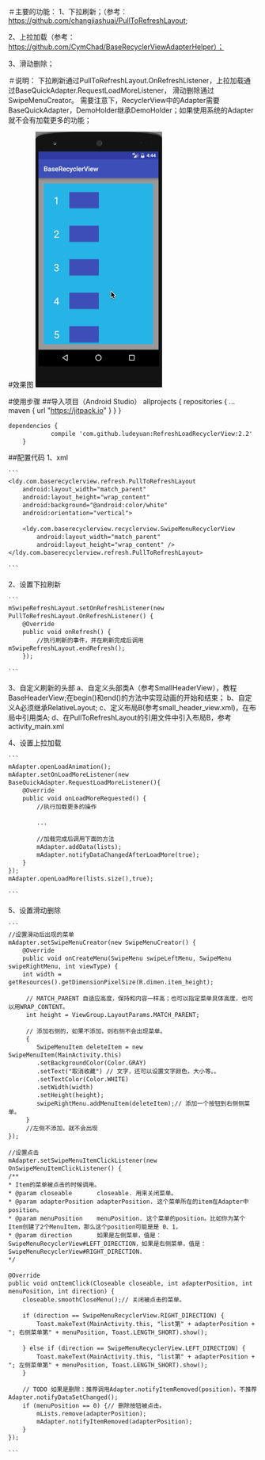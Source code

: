 ＃主要的功能：
1、下拉刷新；（参考：https://github.com/changjiashuai/PullToRefreshLayout;

2、上拉加载（参考：https://github.com/CymChad/BaseRecyclerViewAdapterHelper）；

3、滑动删除；

＃说明：
下拉刷新通过PullToRefreshLayout.OnRefreshListener，上拉加载通过BaseQuickAdapter.RequestLoadMoreListener，
滑动删除通过SwipeMenuCreator。
需要注意下，RecyclerView中的Adapter需要BaseQuickAdapter，DemoHolder继承DemoHolder；如果使用系统的Adapter
就不会有加载更多的功能；


#效果图
![RefreshLoadRecyclerView](screenshots/recyclerview.gif)

#使用步骤
##导入项目（Android Studio）
    allprojects {
		repositories {
			...
			maven { url "https://jitpack.io" }
		}
	}

	dependencies {
    	        compile 'com.github.ludeyuan:RefreshLoadRecyclerView:2.2'
    	}

##配置代码
1、xml

    ```
    <ldy.com.baserecyclerview.refresh.PullToRefreshLayout
        android:layout_width="match_parent"
        android:layout_height="wrap_content"
        android:background="@android:color/white"
        android:orientation="vertical">

        <ldy.com.baserecyclerview.recyclerview.SwipeMenuRecyclerView
            android:layout_width="match_parent"
            android:layout_height="wrap_content" />
    </ldy.com.baserecyclerview.refresh.PullToRefreshLayout>

    ```

2、设置下拉刷新

    ```
    mSwipeRefreshLayout.setOnRefreshListener(new PullToRefreshLayout.OnRefreshListener() {
        @Override
        public void onRefresh() {
            //执行刷新的事件，并在刷新完成后调用mSwipeRefreshLayout.endRefresh();
        });

    ```

3、自定义刷新的头部
    a、自定义头部类A（参考SmallHeaderView），教程BaseHeaderView;在begin()和end()的方法中实现动画的开始和结束；
    b、自定义A必须继承RelativeLayout;
    c、定义布局B(参考small_header_view.xml)，在布局中引用类A;
    d、在PullToRefreshLayout的引用文件中引入布局B，参考activity_main.xml


4、设置上拉加载

    ```
    mAdapter.openLoadAnimation();
    mAdapter.setOnLoadMoreListener(new BaseQuickAdapter.RequestLoadMoreListener(){
        @Override
        public void onLoadMoreRequested() {
            //执行加载更多的操作

            ...

            //加载完成后调用下面的方法
            mAdapter.addData(lists);
            mAdapter.notifyDataChangedAfterLoadMore(true);
        }
    });
    mAdapter.openLoadMore(lists.size(),true);

    ```

5、设置滑动删除

    ```
    //设置滑动后出现的菜单
    mAdapter.setSwipeMenuCreator(new SwipeMenuCreator() {
        @Override
        public void onCreateMenu(SwipeMenu swipeLeftMenu, SwipeMenu swipeRightMenu, int viewType) {
        int width = getResources().getDimensionPixelSize(R.dimen.item_height);

         // MATCH_PARENT 自适应高度，保持和内容一样高；也可以指定菜单具体高度，也可以用WRAP_CONTENT。
         int height = ViewGroup.LayoutParams.MATCH_PARENT;

         // 添加右侧的，如果不添加，则右侧不会出现菜单。
         {
            SwipeMenuItem deleteItem = new SwipeMenuItem(MainActivity.this)
            .setBackgroundColor(Color.GRAY)
            .setText("取消收藏") // 文字，还可以设置文字颜色，大小等。。
            .setTextColor(Color.WHITE)
            .setWidth(width)
            .setHeight(height);
            swipeRightMenu.addMenuItem(deleteItem);// 添加一个按钮到右侧侧菜单。
         }
         //左侧不添加，就不会出现
    });

    //设置点击
    mAdapter.setSwipeMenuItemClickListener(new OnSwipeMenuItemClickListener() {
    /**
    * Item的菜单被点击的时候调用。
    * @param closeable       closeable. 用来关闭菜单。
    * @param adapterPosition adapterPosition. 这个菜单所在的item在Adapter中position。
    * @param menuPosition    menuPosition. 这个菜单的position。比如你为某个Item创建了2个MenuItem，那么这个position可能是是 0、1，
    * @param direction       如果是左侧菜单，值是：SwipeMenuRecyclerView#LEFT_DIRECTION，如果是右侧菜单，值是：SwipeMenuRecyclerView#RIGHT_DIRECTION.
    */

    @Override
    public void onItemClick(Closeable closeable, int adapterPosition, int menuPosition, int direction) {
        closeable.smoothCloseMenu();// 关闭被点击的菜单。

        if (direction == SwipeMenuRecyclerView.RIGHT_DIRECTION) {
            Toast.makeText(MainActivity.this, "list第" + adapterPosition + "; 右侧菜单第" + menuPosition, Toast.LENGTH_SHORT).show();

        } else if (direction == SwipeMenuRecyclerView.LEFT_DIRECTION) {
            Toast.makeText(MainActivity.this, "list第" + adapterPosition + "; 左侧菜单第" + menuPosition, Toast.LENGTH_SHORT).show();
        }

        // TODO 如果是删除：推荐调用Adapter.notifyItemRemoved(position)，不推荐Adapter.notifyDataSetChanged();
        if (menuPosition == 0) {// 删除按钮被点击。
            mLists.remove(adapterPosition);
            mAdapter.notifyItemRemoved(adapterPosition);
        }
    });

    ```
